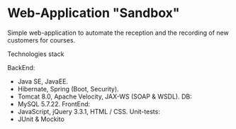 # Web-Application "Sandbox" 

Simple web-application to automate the reception and the recording of 
new customers for courses.

Technologies stack

BackEnd:
- Java SE, JavaEE.
- Hibernate, Spring (Boot, Security).
- Tomcat 8.0, Apache Velocity, JAX-WS (SOAP & WSDL).
DB: 
- MySQL 5.7.22.
FrontEnd:
- JavaScript, jQuery 3.3.1, HTML / CSS.
Unit-tests:
- JUnit & Mockito
